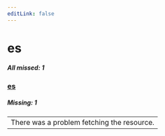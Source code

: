 ```yaml
---
editLink: false
---
```


# es

##### All missed: 1


### [es](https://github.com/Laravel-Lang/lang/blob/main/locales/es/es.json)

##### Missing: 1

<table >
<tr><td align="left" >
There was a problem fetching the resource.
</td>
</tr>

</table>


